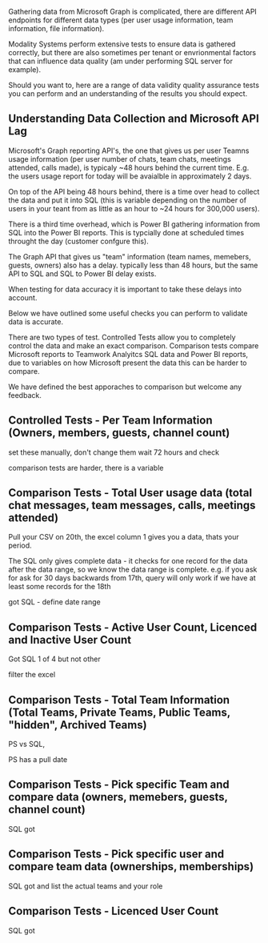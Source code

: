 
Gathering data from Microsoft Graph is complicated, there are different API endpoints for different data types (per user usage information, team information, file information).

Modality Systems perform extensive tests to ensure data is gathered correctly, but there are also sometimes per tenant or envrionmental factors that can influence data quality (am under performing SQL server for example).

Should you want to, here are a range of data validity quality assurance tests you can perform and an understanding of the results you should expect.

## Understanding Data Collection and Microsoft API Lag

Microsoft's Graph reporting API's, the one that gives us per user Teamns usage information (per user number of chats, team chats, meetings attended, calls made), is typicaly ~48 hours behind the current time. E.g. the users usage report for today will be avaialble in approximately 2 days.

On top of the API being 48 hours behind, there is a time over head to collect the data and put it into SQL (this is variable depending on the number of users in your teant from as little as an hour to ~24 hours for 300,000 users).

There is a third time overhead, which is Power BI gathering information from SQL into the Power BI reports. This is typcially done at scheduled times throught the day (customer confgure this).

The Graph API that gives us "team" information  (team names, memebers, guests, owners) also has a delay. typically less than 48 hours, but the same API to SQL and SQL to Power BI delay exists.

When testing for data accuracy it is important to take these delays into account.

Below we have outlined some useful checks you can perform to validate data is accurate.

There are two types of test. Controlled Tests allow you to completely control the data and make an exact comparison. Comparison tests compare Microsoft reports to Teamwork Analyitcs SQL data and Power BI reports, due to variables on how Microsoft present the data this can be harder to compare.

We have defined the best apporaches to comparison but welcome any feedback.

## Controlled Tests - Per Team Information (Owners, members, guests, channel count)

set these manually, don't change them wait 72 hours and check

comparison tests are harder, there is a variable


## Comparison Tests - Total User usage data (total chat messages, team messages, calls, meetings attended)

Pull your CSV on 20th, the excel column 1 gives you a data, thats your period. 

The SQL only gives complete data - it checks for one record for the data after the data range, so we know the data range is complete. e.g. if you ask for ask for 30 days backwards from 17th, query will only work if we have at least some records for the 18th 

got SQL - define date range

## Comparison Tests - Active User Count, Licenced and Inactive User Count

Got SQL  1 of 4 but not other 

filter the excel

## Comparison Tests - Total Team Information (Total Teams, Private Teams, Public Teams, "hidden", Archived Teams)

PS vs SQL,

PS has a pull date

## Comparison Tests - Pick specific Team and compare data (owners, memebers, guests, channel count)

SQL got

## Comparison Tests - Pick specific user and compare team data (ownerships, memberships)

SQL got and list the actual teams and your role

## Comparison Tests - Licenced User Count

SQL got



